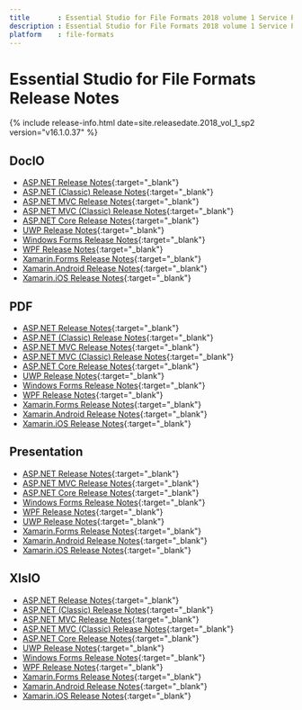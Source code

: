 ```yaml
---
title		: Essential Studio for File Formats 2018 volume 1 Service Pack 2  Release Notes
description	: Essential Studio for File Formats 2018 volume 1 Service Pack 2  Release Notes
platform	: file-formats
---
```


# Essential Studio for File Formats Release Notes

{% include release-info.html date=site.releasedate.2018_vol_1_sp2 version="v16.1.0.37" %} 

## DocIO

* [ASP.NET Release Notes](/aspnet/release-notes/v16.1.0.37#docio){:target="_blank"}
* [ASP.NET (Classic) Release Notes](/aspnet-classic/release-notes/v16.1.0.37#docio){:target="_blank"}
* [ASP.NET MVC Release Notes](/aspnetmvc/release-notes/v16.1.0.37#docio){:target="_blank"}
* [ASP.NET MVC (Classic) Release Notes](/aspnetmvc-classic/release-notes/v16.1.0.37#docio){:target="_blank"}
* [ASP.NET Core Release Notes](/aspnet-core/release-notes/v16.1.0.37#docio){:target="_blank"}
* [UWP Release Notes](/uwp/release-notes/v16.1.0.37#docio){:target="_blank"}
* [Windows Forms Release Notes](/windowsforms/release-notes/v16.1.0.37#docio){:target="_blank"}
* [WPF Release Notes](/wpf/release-notes/v16.1.0.37#docio){:target="_blank"}
* [Xamarin.Forms Release Notes](/xamarin/release-notes/v16.1.0.37#docio){:target="_blank"}
* [Xamarin.Android Release Notes](/xamarin-android/release-notes/v16.1.0.37#docio){:target="_blank"}
* [Xamarin.iOS Release Notes](/xamarin-ios/release-notes/v16.1.0.37#docio){:target="_blank"}

## PDF

* [ASP.NET Release Notes](/aspnet/release-notes/v16.1.0.37#pdf){:target="_blank"}
* [ASP.NET (Classic) Release Notes](/aspnet-classic/release-notes/v16.1.0.37#pdf){:target="_blank"}
* [ASP.NET MVC Release Notes](/aspnetmvc/release-notes/v16.1.0.37#pdf){:target="_blank"}
* [ASP.NET MVC (Classic) Release Notes](/aspnetmvc-classic/release-notes/v16.1.0.37#pdf){:target="_blank"}
* [ASP.NET Core Release Notes](/aspnet-core/release-notes/v16.1.0.37#pdf){:target="_blank"}
* [UWP Release Notes](/uwp/release-notes/v16.1.0.37#pdf){:target="_blank"}
* [Windows Forms Release Notes](/windowsforms/release-notes/v16.1.0.37#pdf){:target="_blank"}
* [WPF Release Notes](/wpf/release-notes/v16.1.0.37#pdf){:target="_blank"}
* [Xamarin.Forms Release Notes](/xamarin/release-notes/v16.1.0.37#pdf){:target="_blank"}
* [Xamarin.Android Release Notes](/xamarin-android/release-notes/v16.1.0.37#pdf){:target="_blank"}
* [Xamarin.iOS Release Notes](/xamarin-ios/release-notes/v16.1.0.37#pdf){:target="_blank"}

## Presentation

* [ASP.NET Release Notes](/aspnet/release-notes/v16.1.0.37#presentation){:target="_blank"}
* [ASP.NET MVC Release Notes](/aspnetmvc/release-notes/v16.1.0.37#presentation){:target="_blank"}
* [ASP.NET Core Release Notes](/aspnet-core/release-notes/v16.1.0.37#presentation){:target="_blank"}
* [Windows Forms Release Notes](/windowsforms/release-notes/v16.1.0.37#presentation){:target="_blank"}
* [WPF Release Notes](/wpf/release-notes/v16.1.0.37#presentation){:target="_blank"}
* [UWP Release Notes](/uwp/release-notes/v16.1.0.37#presentation){:target="_blank"}
* [Xamarin.Forms Release Notes](/xamarin/release-notes/v16.1.0.37#presentation){:target="_blank"}
* [Xamarin.Android Release Notes](/xamarin-android/release-notes/v16.1.0.37#presentation){:target="_blank"}
* [Xamarin.iOS Release Notes](/xamarin-ios/release-notes/v16.1.0.37#presentation){:target="_blank"}

## XlsIO

* [ASP.NET Release Notes](/aspnet/release-notes/v16.1.0.37#xlsio){:target="_blank"}
* [ASP.NET (Classic) Release Notes](/aspnet-classic/release-notes/v16.1.0.37#xlsio){:target="_blank"}
* [ASP.NET MVC Release Notes](/aspnetmvc/release-notes/v16.1.0.37#xlsio){:target="_blank"}
* [ASP.NET MVC (Classic) Release Notes](/aspnetmvc-classic/release-notes/v16.1.0.37#xlsio){:target="_blank"}
* [ASP.NET Core Release Notes](/aspnet-core/release-notes/v16.1.0.37#xlsio){:target="_blank"}
* [UWP Release Notes](/uwp/release-notes/v16.1.0.37#xlsio){:target="_blank"}
* [Windows Forms Release Notes](/windowsforms/release-notes/v16.1.0.37#xlsio){:target="_blank"}
* [WPF Release Notes](/wpf/release-notes/v16.1.0.37#xlsio){:target="_blank"}
* [Xamarin.Forms Release Notes](/xamarin/release-notes/v16.1.0.37#xlsio){:target="_blank"}
* [Xamarin.Android Release Notes](/xamarin-android/release-notes/v16.1.0.37#xlsio){:target="_blank"}
* [Xamarin.iOS Release Notes](/xamarin-ios/release-notes/v16.1.0.37#xlsio){:target="_blank"}
